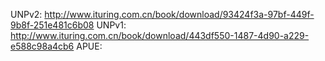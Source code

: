 UNPv2: http://www.ituring.com.cn/book/download/93424f3a-97bf-449f-9b8f-251e481c6b08
UNPv1: http://www.ituring.com.cn/book/download/443df550-1487-4d90-a229-e588c98a4cb6
APUE: 
